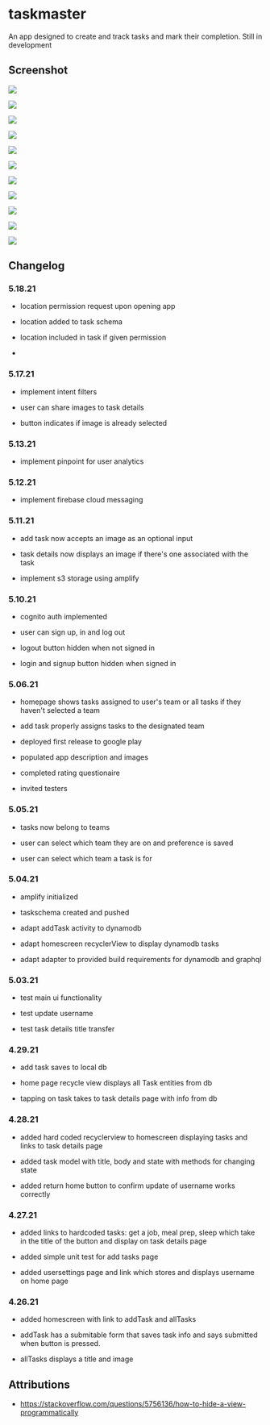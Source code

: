 # taskmaster

An app designed to create and track tasks and mark their completion. Still in development

## Screenshot

![](screenshots/location.png)

![](screenshots/sharetotask.png)

![](screenshots/events.png)

![](screenshots/taskdetails511.PNG)

![](screenshots/homescreen510.PNG)

![](screenshots/homescreen506.PNG)

![](screenshots/homescreen505.PNG)

![](screenshots/homescreen504.PNG)

![](screenshots/homescreen503.PNG)

![](screenshots/homescreen429.PNG)

![](screenshots/homescreen428.PNG)

## Changelog

### 5.18.21

- location permission request upon opening app

- location added to task schema

- location included in task if given permission

- 

### 5.17.21

- implement intent filters

- user can share images to task details

- button indicates if image is already selected

### 5.13.21

- implement pinpoint for user analytics

### 5.12.21

- implement firebase cloud messaging

### 5.11.21

- add task now accepts an image as an optional input

- task details now displays an image if there's one associated with the task

- implement s3 storage using amplify

### 5.10.21

- cognito auth implemented

- user can sign up, in and log out

- logout button hidden when not signed in

- login and signup button hidden when signed in

### 5.06.21

- homepage shows tasks assigned to user's team or all tasks if they haven't selected a team

- add task properly assigns tasks to the designated team

- deployed first release to google play

- populated app description and images

- completed rating questionaire

- invited testers

### 5.05.21

- tasks now belong to teams

- user can select which team they are on and preference is saved

- user can select which team a task is for

### 5.04.21

- amplify initialized

- taskschema created and pushed

- adapt addTask activity to dynamodb

- adapt homescreen recyclerView to display dynamodb tasks

- adapt adapter to provided build requirements for dynamodb and graphql

### 5.03.21

- test main ui functionality

- test update username

- test task details title transfer

### 4.29.21

- add task saves to local db

- home page recycle view displays all Task entities from db

- tapping on task takes to task details page with info from db


### 4.28.21

- added hard coded recyclerview to homescreen displaying tasks and links to task details page

- added task model with title, body and state with methods for changing state

- added return home button to confirm update of username works correctly

### 4.27.21

- added links to hardcoded tasks: get a job, meal prep, sleep which take in the title of the button and display on task details page

- added simple unit test for add tasks page

- added usersettings page and link which stores and displays username on home page

### 4.26.21

- added homescreen with link to addTask and allTasks

- addTask has a submitable form that saves task info and says submitted when button is pressed.

- allTasks displays a title and image



## Attributions

- https://stackoverflow.com/questions/5756136/how-to-hide-a-view-programmatically